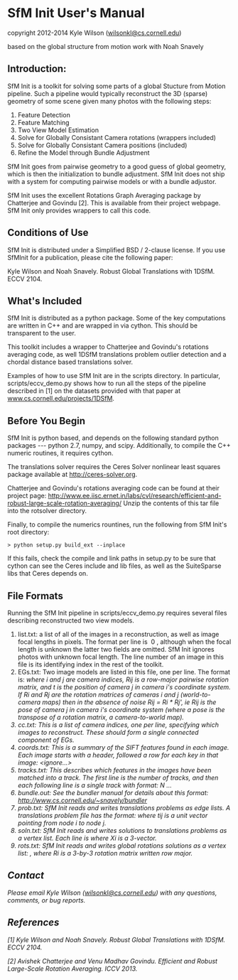 SfM Init  User's Manual
=======================
copyright 2012-2014 Kyle Wilson (wilsonkl@cs.cornell.edu)

based on the global structure from motion work with Noah Snavely


Introduction:
-------------
SfM Init is a toolkit for solving some parts of a global Stucture from Motion
pipeline. Such a pipeline would typically reconstruct the 3D (sparse) geometry
of some scene given many photos with the following steps:

1. Feature Detection
2. Feature Matching
3. Two View Model Estimation
4. Solve for Globally Consistant Camera rotations (wrappers included)
5. Solve for Globally Consistant Camera positions (included)
6. Refine the Model through Bundle Adjustment

SfM Init goes from pairwise geometry to a good guess of global geometry, which
is then the initialization to bundle adjustment. SfM Init does not ship with 
a system for computing pairwise models or with a bundle adjustor. 

SfM Init uses the excellent Rotations Graph Averaging package by Chatterjee and
Govindu [2]. This is available from their project webpage. SfM Init only 
provides wrappers to call this code.

Conditions of Use
-----------------
SfM Init is distributed under a Simplified BSD / 2-clause license. If you use 
SfMInit for a publication, please cite the following paper:

Kyle Wilson and Noah Snavely. Robust Global Translations with 1DSfM. ECCV 2104.

What's Included
---------------
SfM Init is distributed as a python package. Some of the key computations are 
written in C++ and are wrapped in via cython. This should be transparent to 
the user. 

This toolkit includes a wrapper to Chatterjee and Govindu's rotations averaging
code, as well 1DSfM translations problem outlier detection and a chordal 
distance based translations solver.

Examples of how to use SfM Init are in the scripts directory. In particular, 
scripts/eccv_demo.py shows how to run all the steps of the pipeline described in 
[1] on the datasets provided with that paper at 
www.cs.cornell.edu/projects/1DSfM.

Before You Begin
----------------
SfM Init is python based, and depends on the following standard python packages
--- python 2.7, numpy, and scipy. Additionally, to compile the C++ numeric 
routines, it requires cython. 

The translations solver requires the Ceres Solver nonlinear least squares 
package available at http://ceres-solver.org.

Chatterjee and Govindu's rotations averaging code can be found at their project
page: http://www.ee.iisc.ernet.in/labs/cvl/research/efficient-and-robust-large-scale-rotation-averaging/
Unzip the contents of this tar file into the rotsolver directory.

Finally, to compile the numerics rountines, run the following from SfM Init's 
root directory:

    > python setup.py build_ext --inplace

If this fails, check the compile and link paths in setup.py to be sure that 
cython can see the Ceres include and lib files, as well as the SuiteSparse 
libs that Ceres depends on.

File Formats
------------
Running the SfM Init pipeline in scripts/eccv_demo.py requires several files 
describing reconstructed two view models.

1.  list.txt: a list of all of the images in a reconstruction, as well as image
    focal lengths in pixels. The format per line is <image name> 0 <focal 
    length>, although when the focal length is unknown the latter two fields are
    omitted. SfM Init ignores photos with unknown focal length. The line number
    of an image in this file is its identifying index in the rest of the 
    toolkit.
2.  EGs.txt: Two image models are listed in this file, one per line. The format 
    is: <i> <j> <Rij> <tij> where i and j are camera indices, Rij is a row-major 
    pairwise rotation matrix, and t is the position of camera j in camera i's 
    coordinate system. If Ri and Rj are the rotation matrices of cameras i and 
    j (world-to-camera maps) then in the absence of noise Rij = Ri * Rj', ie
    Rij is the pose of camera j in camera i's coordinate system (where a pose
    is the transpose of a rotation matrix, a camera-to-world map).
3.  cc.txt: This is a list of camera indices, one per line, specifying which 
    images to reconstruct. These should form a single connected component of 
    EGs. 
4.  coords.txt: This is a summary of the SIFT features found in each image. Each
    image starts with a header, followed a row for each key in that image: 
    <key number> <x> <y> <ignore...>
5.  tracks.txt: This describes which features in the images have been matched 
    into a track. The first line is the number of tracks, and then each 
    following line is a single track with format: N <img1> <feature1> ... <imgN>
    <featureN>
6.  bundle.out: See the bundler manual for details about this format:
    http://www.cs.cornell.edu/~snavely/bundler
6.  prob.txt: SfM Init reads and writes translations problems as edge lists. A
    translations problem file has the format: <i> <j> <tij> where tij is a unit 
    vector pointing from node i to node j.
7.  soln.txt: SfM Init reads and writes solutions to translations problems as a
    vertex list. Each line is <i> <Xi> where Xi is a 3-vector.
8.  rots.txt: SfM Init reads and writes global rotations solutions as a vertex 
    list: <i> <Ri>, where Ri is a 3-by-3 rotation matrix written row major.

Contact
-------
Please email Kyle Wilson (wilsonkl@cs.cornell.edu) with any questions, comments,
or bug reports.

References
----------
[1] Kyle Wilson and Noah Snavely. Robust Global Translations with 1DSfM. ECCV 
2104.

[2] Avishek Chatterjee and Venu Madhav Govindu. Efficient and Robust Large-Scale
Rotation Averaging. ICCV 2013.
